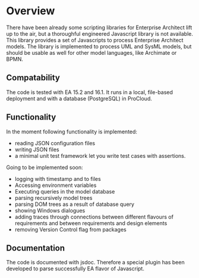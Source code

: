 <h1>Overview</h1>
There have been already some scripting libraries for Enterprise Architect lift up to the air, but a thoroughful engineered Javascript library is not available. This library provides a set of Javascripts to process Enterprise Architect models. The library is implemented to process UML and SysML models, but should be usable as well for other model languages, like Archimate or BPMN.

<h2>Compatability</h2>
The code is tested with EA 15.2 and 16.1. It runs in a local, file-based deployment and with a database (PostgreSQL) in ProCloud.

<h2>Functionality</h2>
In the moment following functionality is implemented:

- reading JSON configuration files
- writing JSON files
- a minimal unit test framework let you write test cases with assertions.

Going to be implemented soon:
- logging with timestamp and to files
- Accessing environment variables
- Executing queries in the model database
- parsing recursively model trees
- parsing DOM trees as a result of database query
- showing Windows dialogues
- adding traces through connections between different flavours of requirements and between requirements and design elements
- removing Version Control flag from packages

<h2>Documentation</h2>
The code is documented with jsdoc. Therefore a special plugin has been developed to parse successfully EA flavor of Javascript.
